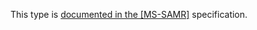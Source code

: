 This type is [documented in the [MS-SAMR]](https://learn.microsoft.com/en-us/openspecs/windows_protocols/ms-samr/50d17755-c6b8-40bd-8cac-bd6cfa31adf2) specification.
